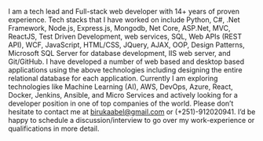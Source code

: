 I am a tech lead and Full-stack web developer with 14+ years of proven experience. Tech stacks that I have worked on include Python, C#, .Net Framework, Node.js, Express.js, Mongodb, Net Core, 
ASP.Net, MVC, ReactJS, Test Driven Development, web services, SQL, Web APIs (REST API), WCF, JavaScript, HTML/CSS, JQuery, AJAX, OOP, Design Patterns, Microsoft SQL Server for database development, IIS web server, and Git/GitHub. I have developed a number of web based and desktop based applications using the above technologies 
including designing the entire relational database for each application.  Currently I am exploring technologies like Machine Learning (AI), AWS, DevOps, Azure, React, Docker, Jenkins, Ansible, and Micro Services and actively looking for a developer position in one of top companies of the world. Please don’t hesitate to contact me at birukaabel@gmail.com or (+251)-912020941. I’d be happy to schedule a discussion/interview to go over my work-experience or qualifications in more detail.
